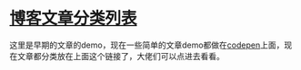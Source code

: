 ﻿# [博客文章分类列表](https://github.com/OBKoro1/OBKoro1.github.io)

这里是早期的文章的demo，现在一些简单的文章demo都做在[codepen](https://codepen.io/dashboard?type=view&opts_itemType=pen&opts_filter=all&opts_orderBy=id&opts_orderDirection=0&opts_tag=0&displayType=list&previewType=iframe&page=0)上面，现在文章都分类放在上面这个链接了，大佬们可以点进去看看。
